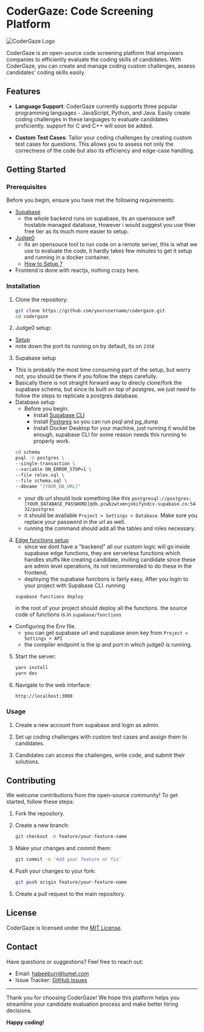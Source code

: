 # CoderGaze: Code Screening Platform

![CoderGaze Logo](https://example.com/codergaze-logo.png)

CoderGaze is an open-source code screening platform that empowers companies to efficiently evaluate the coding skills of candidates. With CoderGaze, you can create and manage coding custom challenges, assess candidates' coding skills easily.

## Features

- **Language Support**: CoderGaze currently supports three popular programming languages - JavaScript, Python, and Java. Easily create coding challenges in these languages to evaluate candidates proficiently. support for C and C++ will soon be added. 

- **Custom Test Cases**: Tailor your coding challenges by creating custom test cases for questions. This allows you to assess not only the correctness of the code but also its efficiency and edge-case handling.


## Getting Started

### Prerequisites

Before you begin, ensure you have met the following requirements:

- [Supabase](https://supabase.com/) 
    - the whole backend runs on supabase, its an opensouce self hostable managed database, However i would suggest you use thier free tier as its much more easier to setup.
- [Judge0](https://github.com/judge0/judge0)
    - Its an opensouce tool to run code on a remote server, this is what we use to evaluate the code, it hardly takes few minutes to get it setup and running in a docker container. 
    - [How to Setup ?](https://github.com/judge0/judge0/blob/master/CHANGELOG.md#deployment-procedure)
- Frontend is done with reactjs, nothing crazy here. 

### Installation

1. Clone the repository:

   ```sh
   git clone https://github.com/yourusername/codergaze.git
   cd codergaze
   ```

2. Judge0 setup:
  - [Setup]((https://github.com/judge0/judge0/blob/master/CHANGELOG.md#deployment-procedure)) 
  - note down the port its running on by default, its on `2358`

3. Supabase setup
  - This is probably the most time consuming part of the setup, but worry not, you should be there if you follow the steps carefully. 
  - Basically there is not straight forward way to direcly clone/fork the supabase schema, but since its built on top of postgres, we just need to follow the steps to replicate a postgres database. 
  - Database setup
      - Before you begin.
         - Install [Supabase CLI](https://supabase.com/docs/guides/cli#installation)
         - Install [Postgres](https://www.postgresql.org/download/) so you can run psql and pg_dump
         - Install Docker Desktop for your machine, just running it would be enough, supabase CLI for some reason needs this running to properly work.
      ```sh
      cd schema
      psql -U postgres \
      --single-transaction \
      --variable ON_ERROR_STOP=1 \
      --file roles.sql \
      --file schema.sql \
      --dbname "[YOUR_DB_URL]"
      ```
      - your db url should look something like this `postgresql://postgres:[YOUR_DATABASE_PASSWORD]@db.pcwbzwtxmnjokifyndcv.supabase.co:5432/postgres` 
      - it should be available `Project > Settings > Database`. Make sure you replace your password in the url as well. 
      -  running the command should add all the tables and roles necessary. 
4.  [Edge functions setup](https://supabase.com/docs/guides/functions) 
      -  since we dont have a "backend" all our custom logic will go inside supabase edge functions, they are serverless functions which handles stuffs like creating candidate, inviting candidate since these are admin level operations, its not recommended to do these in the frontend, 
      - deploying the supabase functions is fairly easy, After you login to your project with Supabase CLI. running 
      ```sh
      supabase functions deploy
      ```
      in the root of your project should deploy all the functions. the source code of functions is in `supabase/functions`
- Configuring the Env file. 
   - you can get supabase url and supabase anon key from `Project > Settings > API` 
   - the compiler endpoint is the ip and port in which judge0 is running.

5. Start the server:

   ```sh
   yarn install
   yarn dev
   ```

6. Navigate to the web interface:

   ```
   http://localhost:3000
   ```

### Usage

1. Create a new account from supabase and login as admin.

2. Set up coding challenges with custom test cases and assign them to candidates.

3. Candidates can access the challenges, write code, and submit their solutions.

## Contributing

We welcome contributions from the open-source community! To get started, follow these steps:

1. Fork the repository.

2. Create a new branch:

   ```sh
   git checkout -b feature/your-feature-name
   ```

3. Make your changes and commit them:

   ```sh
   git commit -m 'Add your feature or fix'
   ```

4. Push your changes to your fork:

   ```sh
   git push origin feature/your-feature-name
   ```

5. Create a pull request to the main repository.

## License

CoderGaze is licensed under the [MIT License](LICENSE).

## Contact

Have questions or suggestions? Feel free to reach out:

- Email: habeeburr@lumel.com
- Issue Tracker: [GitHub Issues](https://github.com/yourusername/codergaze/issues)

---

Thank you for choosing CoderGaze! We hope this platform helps you streamline your candidate evaluation process and make better hiring decisions.

**Happy coding!**
